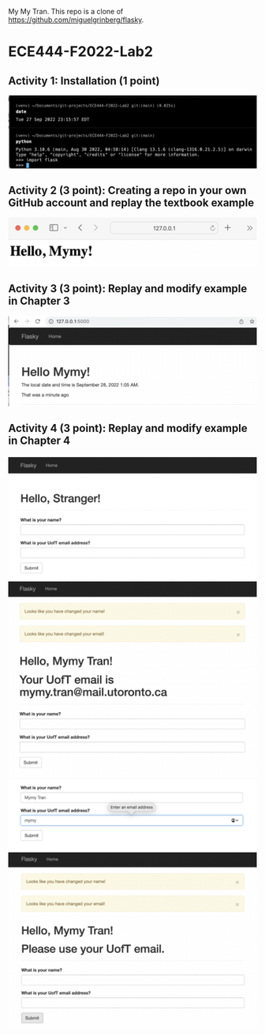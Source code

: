 My My Tran. 
This repo is a clone of  https://github.com/miguelgrinberg/flasky.

# ECE444-F2022-Lab2

## Activity 1: Installation (1 point)
![](images/Activity1.png)

## Activity 2 (3 point): Creating a repo in your own GitHub account and replay the textbook example
![](images/Activity2.png)

## Activity 3 (3 point): Replay and modify example in Chapter 3 
![](images/Activity3.png)

## Activity 4 (3 point): Replay and modify example in Chapter 4
![](images/Activity4-1.png)
![](images/Activity4-2.png)
![](images/Activity4-3.png)
![](images/Activity4-4.png)
